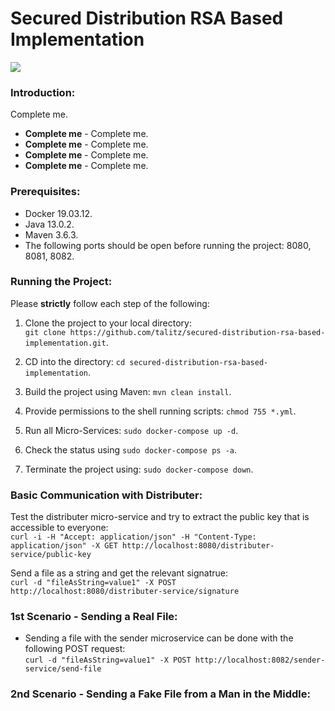 # Secured Distribution RSA Based Implementation

<img src="https://i.ibb.co/gZ45j0T/Screen-Shot-2020-08-09-at-22-53-52.png" align="center">

### Introduction:
Complete me.
- <b>Complete me</b> - Complete me.
- <b>Complete me</b> - Complete me. 
- <b>Complete me</b> - Complete me.
- <b>Complete me</b> - Complete me.

### Prerequisites:

- Docker 19.03.12. 
- Java 13.0.2.
- Maven 3.6.3.
- The following ports should be open before running the project: 8080, 8081, 8082.

### Running the Project:

Please <b>strictly</b> follow each step of the following:

1) Clone the project to your local directory:</br> ```git clone https://github.com/talitz/secured-distribution-rsa-based-implementation.git```.

2) CD into the directory: ```cd secured-distribution-rsa-based-implementation```.

3) Build the project using Maven: ```mvn clean install```.

4) Provide permissions to the shell running scripts: ```chmod 755 *.yml```.

5) Run all Micro-Services: ```sudo docker-compose up -d```.

6) Check the status using ```sudo docker-compose ps -a```.

7) Terminate the project using: ```sudo docker-compose down```.

### Basic Communication with Distributer:
Test the distributer micro-service and try to extract the public key that is accessible to everyone:</br>
```curl -i -H "Accept: application/json" -H "Content-Type: application/json" -X GET http://localhost:8080/distributer-service/public-key```

Send a file as a string and get the relevant signatrue:</br>
```curl -d "fileAsString=value1" -X POST http://localhost:8080/distributer-service/signature```

### 1st Scenario - Sending a Real File:
- Sending a file with the sender microservice can be done with the following POST request:</br>
```curl -d "fileAsString=value1" -X POST http://localhost:8082/sender-service/send-file```

### 2nd Scenario - Sending a Fake File from a Man in the Middle:
